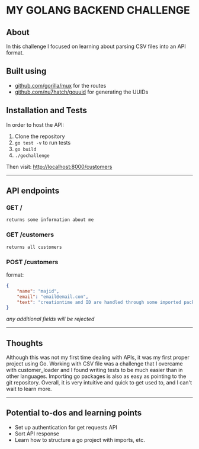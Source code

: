 # MY GOLANG BACKEND CHALLENGE
## About
In this challenge I focused on learning about parsing CSV files into an API format. 

## Built using
* [github.com/gorilla/mux](github.com/gorilla/mux) for the routes
* [github.com/nu7hatch/gouuid](github.com/nu7hatch/gouuid) for generating the UUIDs

## Installation and Tests
In order to host the API:
1. Clone the repository
2. `go test -v` to run tests
3. `go build`
4. `./gochallenge`

Then visit: 
[http://localhost:8000/customers](http://localhost:8000/customers)

***

## API endpoints

### GET /
`returns some information about me`
### GET /customers
`returns all customers `
### POST /customers
format:
```json
{
    "name": "majid",
    "email": "email@email.com",
    "text": "creationtime and ID are handled through some imported packages"
}
```
_any additional fields will be rejected_
***

## Thoughts
Although this was not my first time dealing with APIs, it was my first proper project using Go. Working with CSV file was a challenge that I overcame with customer_loader and I  found writing tests to be much easier than in other languages. Importing go packages is also as easy as pointing to the git repository. Overall, it is very intuitive and quick to get used to, and I can't wait to learn more.

***

## Potential to-dos and learning points

* Set up authentication for get requests API
* Sort API response 
* Learn how to structure a go project with imports, etc.